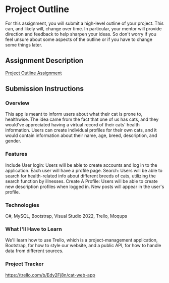 # Project Outline
For this assignment, you will submit a high-level outline of your project. This can, and likely will, change over time. In particular, your mentor will provide direction and feedback to help sharpen your ideas. So don't worry if you feel unsure about some aspects of the outline or if you have to change some things later.

## Assignment Description
[Project Outline Assignment](https://education.launchcode.org/liftoff/modules/assignments/project-outline)

## Submission Instructions

### Overview
This app is meant to inform users about what their cat is prone to, healthwise.
The idea came from the fact that one of us has cats, and they would've appreciated having a virtual record of their cats' health information.
Users can create individual profiles for their own cats, and it would contain information about their name, age, breed, description, and gender.
### Features
Include User login: Users will be able to create accounts and log in to the application. Each user will have a profile page.
Search: Users will be able to search for health-related info about different breeds of cats, utilizing the search function by illnesses.
Create A Profile: Users will be able to create new description profiles when logged in. New posts will appear in the user's profile.
### Technologies
C#, MySQL, Bootstrap, Visual Studio 2022, Trello, Moqups
### What I'll Have to Learn
We'll learn how to use Trello, which is a project-management application, Bootstrap, for how to style our website, and a public API, for how to handle data from different sources.
### Project Tracker
https://trello.com/b/Edy2Fj8n/cat-web-app
